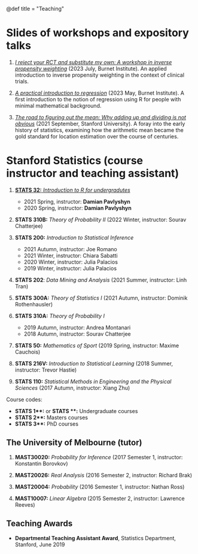 @def title = "Teaching"


# Slides of workshops and expository talks

1. [_I reject your RCT and substitute my own: A workshop in inverse propensity weighting_](/assets/teaching/ipw-seminar.pdf) (2023 July, Burnet Institute). An applied introduction to inverse propensity weighting in the context of clinical trials.

2. [_A practical introduction to regression_](/assets/teaching/intro-to-regression.html) (2023 May, Burnet Institute). A first introduction to the notion of regression using R for people with minimal mathematical background. 

3. [_The road to figuring out the mean: Why adding up and dividing is not obvious_](/assets/teaching/mean-history.pdf) (2021 September, Stanford University). A foray into the early history of statistics, examining how the arithmetic mean became the gold standard for location estimation over the course of centuries.

# Stanford Statistics (course instructor and teaching assistant)

1. [**STATS 32:** _Introduction to R for undergradutes_](https://damian-t-p.github.io/STATS32-2020/)
    * 2021 Spring, instructor: **Damian Pavlyshyn**
    * 2020 Spring, instructor: **Damian Pavlyshyn**

2. **STATS 310B:** _Theory of Probability II_ (2022 Winter, instructor: Sourav Chatterjee)

3. **STATS 200:** _Introduction to Statistical Inference_
    * 2021 Autumn, instructor: Joe Romano
    * 2021 Winter, instructor: Chiara Sabatti
    * 2020 Winter, instructor: Julia Palacios
    * 2019 Winter, instructor: Julia Palacios

4. **STATS 202**: _Data Mining and Analysis_ (2021 Summer, instructor: Linh Tran)

5. **STATS 300A:** _Theory of Statistics I_ (2021 Autumn, instructor: Dominik Rothenhausler)

6. **STATS 310A:** _Theory of Probability I_
    * 2019 Autumn, instructor: Andrea Montanari
    * 2018 Autumn, instructor: Sourav Chatterjee

7. **STATS 50:** _Mathematics of Sport_ (2019 Spring, instructor: Maxime Cauchois)

8. **STATS 216V:** _Introduction to Statistical Learning_ (2018 Summer, instructor: Trevor Hastie)

9. **STATS 110:** _Statistical Methods in Engineering and the Physical Sciences_ (2017 Autumn, instructor: Xiang Zhu)


Course codes:
  * **STATS 1\*\*:** or **STATS \*\*:** Undergraduate courses
  * **STATS 2\*\*:** Masters courses
  * **STATS 3\*\*:** PhD courses

## The University of Melbourne (tutor)

1. **MAST30020:** _Probability for Inference_ (2017 Semester 1, instructor: Konstantin Borovkov)

2. **MAST20026:** _Real Analysis_ (2016 Semester 2, instructor: Richard Brak)

3. **MAST20004:** _Probability_ (2016 Semester 1, instructor: Nathan Ross)

4. **MAST10007:** _Linear Algebra_ (2015 Semester 2, instructor: Lawrence Reeves)

## Teaching Awards

* **Departmental Teaching Assistant Award**, Statistics Department, Stanford, June 2019
